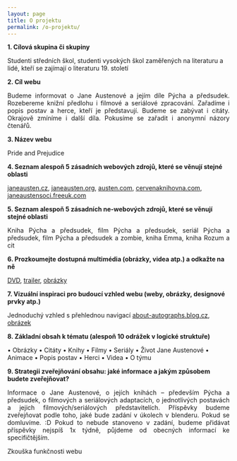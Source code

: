 ```yaml
---
layout: page
title: O projektu
permalink: /o-projektu/
---
```




**1. Cílová skupina či skupiny**

Studenti středních škol, studenti vysokých škol zaměřených na literaturu a lidé, kteří se zajímají o literaturu 19. století

**2. Cíl webu**

 <p style="text-align: justify">Budeme informovat o Jane Austenové a jejím díle Pýcha a předsudek. Rozebereme knižní předlohu i filmové a seriálové zpracování. Zařadíme i popis postav a herce, kteří je představují. Budeme se zabývat i citáty. Okrajově zmíníme i další díla. Pokusíme se zařadit i anonymní názory čtenářů.</p>

**3. Název webu**

Pride and Prejudice

**4. Seznam alespoň 5 zásadních webových zdrojů, které se věnují stejné oblasti**

 [janeausten.cz](http://www.janeausten.cz/),  [janeausten.org](http://www.janeausten.org/),  [austen.com](http://www.austen.com/novels.htm),  [cervenaknihovna.com](http://www.cervenaknihovna.com/343/jane-austen/),  [janeaustensoci.freeuk.com](http://www.janeaustensoci.freeuk.com/)
 
**5. Seznam alespoň 5 zásadních ne-webových zdrojů, které se věnují stejné oblasti**

<p style="text-align: justify">Kniha Pýcha a předsudek, film Pýcha a předsudek, seriál Pýcha a předsudek, film Pýcha a předsudek a zombie, kniha Emma, kniha Rozum a cit</p>

**6. Prozkoumejte dostupná multimédia (obrázky, videa atp.) a odkažte na ně**

[DVD](http://www.stample.cz/Pycha-a-predsudek-film-DVD-d7362.htm?gclid=Cj0KEQjwrte4BRD-oYi3y5_AhZ4BEiQAzIFxn3kvHeqGrBxqbn22BjFVkR8044zzW5ep26LqQakN3asaAhfM8P8HAQ),  [trailer](https://www.youtube.com/watch?v=1dYv5u6v55Y),  [obrázky](https://www.google.cz/search?hl=cs&authuser=0&site=imghp&tbm=isch&source=hp&biw=1366&bih=643&q=pride+and+prejudice&oq=pride&gs_l=img.3.0.0l10.73385.73916.0.75638.5.5.0.0.0.0.162.505.0j4.4.0....0...1ac.1.64.img..1.4.502.f6PZXzXwG68)

**7. Vizuální inspiraci pro budoucí vzhled webu (weby, obrázky, designové prvky atp.)**

Jednoduchý vzhled s přehlednou navigací [about-autographs.blog.cz](http://about-autographs.blog.cz/), [obrázek](http://www.rachelcoker.com/wp-content/uploads/2013/09/Pride-and-Prejudice.jpg)

**8. Základní obsah k tématu (alespoň 10 odrážek v logické struktuře)**

•	Obrázky
•	Citáty
•	Knihy
•	Filmy
•	Seriály
•	Život Jane Austenové
•	Animace
•	Popis postav
•	Herci
•	Videa
•	O týmu

**9. Strategii zveřejňování obsahu: jaké informace a jakým způsobem budete zveřejňovat?**

<p style="text-align: justify">Informace o Jane Austenové, o jejích knihách – především Pýcha a předsudek, o filmových a seriálových adaptacích, o jednotlivých postavách a jejich filmových/seriálových představitelích.
Příspěvky budeme zveřejňovat podle toho, jaké bude zadání v úkolech v blenderu. Pokud se domluvíme. :D Pokud to nebude stanoveno v zadání, budeme přidávat příspěvky nejspíš 1x týdně, půjdeme od obecných informací ke specifičtějším.</p>

Zkouška funkčnosti webu